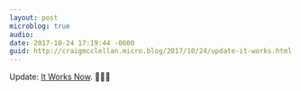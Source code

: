 ```yaml
---
layout: post
microblog: true
audio: 
date: 2017-10-24 17:19:44 -0600
guid: http://craigmcclellan.micro.blog/2017/10/24/update-it-works.html
---
```

Update: [It Works Now](http://craigmcclellan.com/2017/10/24/mail-on-my.html). 🤷🏻‍♂️
